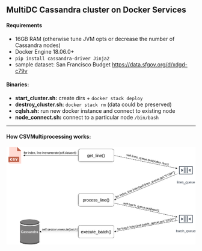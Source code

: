 ## MultiDC Cassandra cluster on Docker Services

#### Requirements
  * 16GB RAM (otherwise tune JVM opts or decrease the number of Cassandra nodes)
  * Docker Engine 18.06.0+
  * `pip install cassandra-driver Jinja2`
  * sample dataset: San Francisco Budget https://data.sfgov.org/d/xdgd-c79v
  
#### Binaries:
* **start_cluster.sh:** create dirs + `docker stack deploy`
* **destroy_cluster.sh**: `docker stack rm` (data could be preserved) 
* **cqlsh.sh:** run new docker instance and connect to existing node 
* **node_connect.sh:** connect to a particular node `/bin/bash`
---
#### How CSVMultiprocessing works:
![csvmultiprocessing_schema](img/csvmultiprocessing.png)
